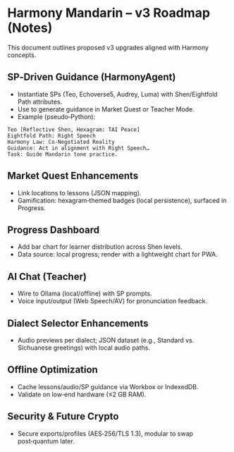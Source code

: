 # Harmony Mandarin – v3 Roadmap (Notes)

This document outlines proposed v3 upgrades aligned with Harmony concepts.

## SP‑Driven Guidance (HarmonyAgent)
- Instantiate SPs (Teo, Echoverse5, Audrey, Luma) with Shen/Eightfold Path attributes.
- Use to generate guidance in Market Quest or Teacher Mode.
- Example (pseudo‑Python):
```
Teo [Reflective Shen, Hexagram: TAI Peace]
Eightfold Path: Right Speech
Harmony Law: Co‑Negotiated Reality
Guidance: Act in alignment with Right Speech…
Task: Guide Mandarin tone practice.
```

## Market Quest Enhancements
- Link locations to lessons (JSON mapping).
- Gamification: hexagram‑themed badges (local persistence), surfaced in Progress.

## Progress Dashboard
- Add bar chart for learner distribution across Shen levels.
- Data source: local progress; render with a lightweight chart for PWA.

## AI Chat (Teacher)
- Wire to Ollama (local/offline) with SP prompts.
- Voice input/output (Web Speech/AV) for pronunciation feedback.

## Dialect Selector Enhancements
- Audio previews per dialect; JSON dataset 
  (e.g., Standard vs. Sichuanese greetings) with local audio paths.

## Offline Optimization
- Cache lessons/audio/SP guidance via Workbox or IndexedDB.
- Validate on low‑end hardware (≤2 GB RAM).

## Security & Future Crypto
- Secure exports/profiles (AES‑256/TLS 1.3), modular to swap post‑quantum later.


